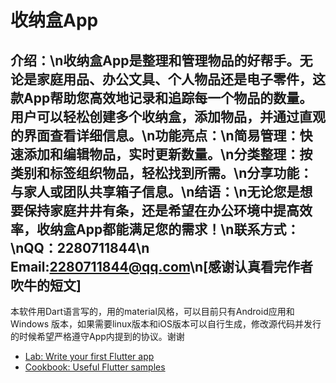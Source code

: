 # 收纳盒App

## 介绍：\n收纳盒App是整理和管理物品的好帮手。无论是家庭用品、办公文具、个人物品还是电子零件，这款App帮助您高效地记录和追踪每一个物品的数量。用户可以轻松创建多个收纳盒，添加物品，并通过直观的界面查看详细信息。\n功能亮点：\n简易管理：快速添加和编辑物品，实时更新数量。\n分类整理：按类别和标签组织物品，轻松找到所需。\n分享功能：与家人或团队共享箱子信息。\n结语：\n无论您是想要保持家庭井井有条，还是希望在办公环境中提高效率，收纳盒App都能满足您的需求！\n联系方式：\nQQ：2280711844\n Email:2280711844@qq.com\n[感谢认真看完作者吹牛的短文]

本软件用Dart语言写的，用的material风格，可以目前只有Android应用和Windows 版本，如果需要linux版本和iOS版本可以自行生成，修改源代码并发行的时候希望严格遵守App内提到的协议。谢谢

- [Lab: Write your first Flutter app](https://docs.flutter.dev/get-started/codelab)
- [Cookbook: Useful Flutter samples](https://docs.flutter.dev/cookbook)
